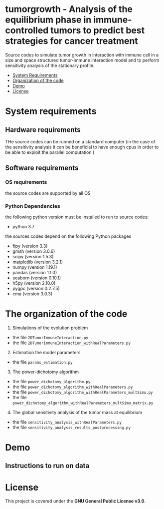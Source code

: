 # tumorgrowth - Analysis of the equilibrium phase in immune-controlled tumors to predict best strategies for cancer treatment

Source codes to simulate tumor growth in interaction with immune cell in a size and space structured tumor-immune interaction model and to perform sensitivity analysis of the stationary profile.

- [System Requirements](#system-requirements)
- [Organization of the code](#the-organization-of-the-code)
- [Demo](#demo)
- [License](#license)

# System requirements
## Hardware requirements
THe source codes can be runned on a standard computer (in the case of the sensitivity analysis it can be beneficial to have enough cpus in order to be able to exploit the parallel computation )
## Software requirements
### OS requirements
the source codes are supported by all OS

### Python Dependencies 
the following python version must be installed to run to source codes:
- python 3.7

the sources codes depend on the following Python packages
- fipy (version 3.3)
- gmsh (version 3.0.6)
- scipy (version 1.5.3)
- matplotlib (version 3.2.1)
- numpy (version 1.19.1)
- pandas (version 1.1.0)
- seaborn (version 0.10.1)
- h5py (version 2.10.0)
- pygpc (version 0.2.7.5)
- cma (version 3.0.3)

# The organization of the code

1. Simulations of the evolution problem 
- the file `2DTumorImmuneInteraction.py` 
- the file `2DTumorImmuneInteraction_withRealParameters.py`

2. Estimation the model parameters
- the file `params_estimation.py`

3. The power-dichotomy algorithm
- the file `power_dichotomy_algorithm.py`
- the file `power_dichotomy_algorithm_withRealParameters.py`
- the file `power_dichotomy_algorithm_withRealParameters_multSimu.py`
- the file `power_dichotomy_algorithm_withRealParameters_multSimu_matrix.py`

4. The global sensitivity analysis of the tumor mass at equilibrium
- the file `sensitivity_analysis_withRealParameters.py`
- the file `sensitivity_analysis_results_postprocessing.py`

# Demo
## Instructions to run on data


# License

This project is covered under the **GNU General Public License v3.0**.
